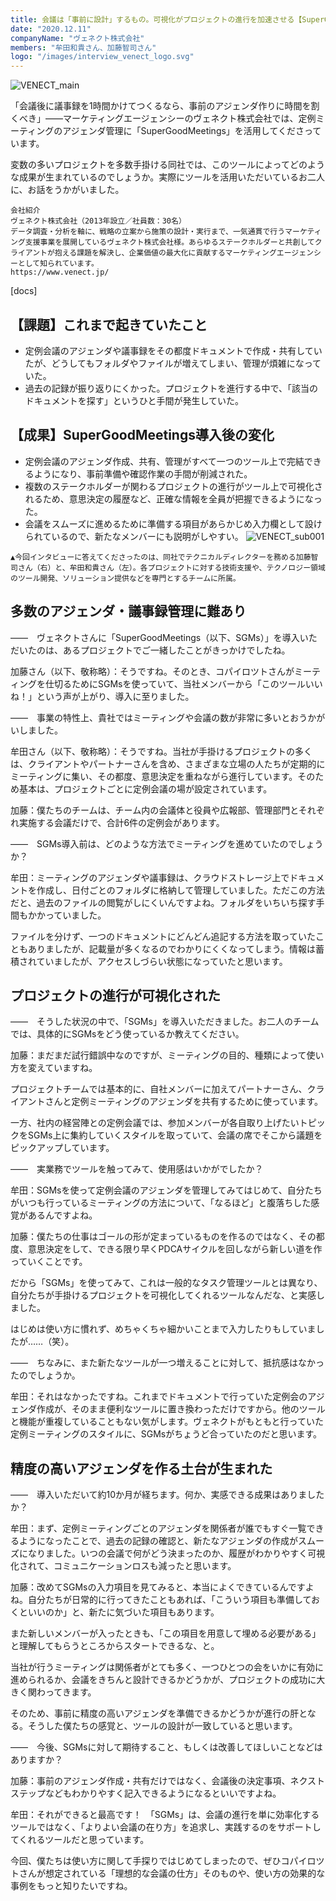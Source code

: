 ```yaml
---
title: 会議は「事前に設計」するもの。可視化がプロジェクトの進行を加速させる【SuperGoodMeetings導入事例】
date: "2020.12.11"
companyName: "ヴェネクト株式会社"
members: "牟田和貴さん、加藤智司さん"
logo: "/images/interview_venect_logo.svg"
---
```

![VENECT_main](https://github.com/uniba/super-good-meetings-portal/assets/77031650/6944d4ef-46df-462c-a704-f44ee96f5b13)

「会議後に議事録を1時間かけてつくるなら、事前のアジェンダ作りに時間を割くべき」——マーケティングエージェンシーのヴェネクト株式会社では、定例ミーティングのアジェンダ管理に「SuperGoodMeetings」を活用してくださっています。

変数の多いプロジェクトを多数手掛ける同社では、このツールによってどのような成果が生まれているのでしょうか。実際にツールを活用いただいているお二人に、お話をうかがいました。


```
会社紹介
ヴェネクト株式会社（2013年設立／社員数：30名）
データ調査・分析を軸に、戦略の立案から施策の設計・実行まで、一気通貫で行うマーケティング支援事業を展開しているヴェネクト株式会社様。あらゆるステークホルダーと共創してクライアントが抱える課題を解決し、企業価値の最大化に貢献するマーケティングエージェンシーとして知られています。
https://www.venect.jp/
```

[docs]

## 【課題】これまで起きていたこと
- 定例会議のアジェンダや議事録をその都度ドキュメントで作成・共有していたが、どうしてもフォルダやファイルが増えてしまい、管理が煩雑になっていた。
- 過去の記録が振り返りにくかった。プロジェクトを進行する中で、「該当のドキュメントを探す」というひと手間が発生していた。

## 【成果】SuperGoodMeetings導入後の変化
- 定例会議のアジェンダ作成、共有、管理がすべて一つのツール上で完結できるようになり、事前準備や確認作業の手間が削減された。
- 複数のステークホルダーが関わるプロジェクトの進行がツール上で可視化されるため、意思決定の履歴など、正確な情報を全員が把握できるようになった。
- 会議をスムーズに進めるために準備する項目があらかじめ入力欄として設けられているので、新たなメンバーにも説明がしやすい。
![VENECT_sub001](https://github.com/uniba/super-good-meetings-portal/assets/77031650/89fc7e6d-e0d6-400e-a8a8-06c3972e5995)

```
▲今回インタビューに答えてくださったのは、同社でテクニカルディレクターを務める加藤智司さん（右）と、牟田和貴さん（左）。各プロジェクトに対する技術支援や、テクノロジー領域のツール開発、ソリューション提供などを専門とするチームに所属。
```
## 多数のアジェンダ・議事録管理に難あり

——　ヴェネクトさんに「SuperGoodMeetings（以下、SGMs）」を導入いただいたのは、あるプロジェクトでご一緒したことがきっかけでしたね。

加藤さん（以下、敬称略）：そうですね。そのとき、コパイロツトさんがミーティングを仕切るためにSGMsを使っていて、当社メンバーから「このツールいいね！」という声が上がり、導入に至りました。

——　事業の特性上、貴社ではミーティングや会議の数が非常に多いとおうかがいしました。

牟田さん（以下、敬称略）：そうですね。当社が手掛けるプロジェクトの多くは、クライアントやパートナーさんを含め、さまざまな立場の人たちが定期的にミーティングに集い、その都度、意思決定を重ねながら進行しています。そのため基本は、プロジェクトごとに定例会議の場が設定されています。

加藤：僕たちのチームは、チーム内の会議体と役員や広報部、管理部門とそれぞれ実施する会議だけで、合計6件の定例会があります。

——　SGMs導入前は、どのような方法でミーティングを進めていたのでしょうか？

牟田：ミーティングのアジェンダや議事録は、クラウドストレージ上でドキュメントを作成し、日付ごとのフォルダに格納して管理していました。ただこの方法だと、過去のファイルの閲覧がしにくいんですよね。フォルダをいちいち探す手間もかかっていました。

ファイルを分けず、一つのドキュメントにどんどん追記する方法を取っていたこともありましたが、記載量が多くなるのでわかりにくくなってしまう。情報は蓄積されていましたが、アクセスしづらい状態になっていたと思います。

## プロジェクトの進行が可視化された
——　そうした状況の中で、「SGMs」を導入いただきました。お二人のチームでは、具体的にSGMsをどう使っているか教えてください。

加藤：まだまだ試行錯誤中なのですが、ミーティングの目的、種類によって使い方を変えていますね。

プロジェクトチームでは基本的に、自社メンバーに加えてパートナーさん、クライアントさんと定例ミーティングのアジェンダを共有するために使っています。

一方、社内の経営陣との定例会議では、参加メンバーが各自取り上げたいトピックをSGMs上に集約していくスタイルを取っていて、会議の席でそこから議題をピックアップしています。

——　実業務でツールを触ってみて、使用感はいかがでしたか？

牟田：SGMsを使って定例会議のアジェンダを管理してみてはじめて、自分たちがいつも行っているミーティングの方法について、「なるほど」と腹落ちした感覚があるんですよね。

加藤：僕たちの仕事はゴールの形が定まっているものを作るのではなく、その都度、意思決定をして、できる限り早くPDCAサイクルを回しながら新しい道を作っていくことです。

だから「SGMs」を使ってみて、これは一般的なタスク管理ツールとは異なり、自分たちが手掛けるプロジェクトを可視化してくれるツールなんだな、と実感しました。

はじめは使い方に慣れず、めちゃくちゃ細かいことまで入力したりもしていましたが……（笑）。

——　ちなみに、また新たなツールが一つ増えることに対して、抵抗感はなかったのでしょうか。

牟田：それはなかったですね。これまでドキュメントで行っていた定例会のアジェンダ作成が、そのまま便利なツールに置き換わっただけですから。他のツールと機能が重複していることもない気がします。ヴェネクトがもともと行っていた定例ミーティングのスタイルに、SGMsがちょうど合っていたのだと思います。

## 精度の高いアジェンダを作る土台が生まれた
——　導入いただいて約10か月が経ちます。何か、実感できる成果はありましたか？

牟田：まず、定例ミーティングごとのアジェンダを関係者が誰でもすぐ一覧できるようになったことで、過去の記録の確認と、新たなアジェンダの作成がスムーズになりました。いつの会議で何がどう決まったのか、履歴がわかりやすく可視化されて、コミュニケーションロスも減ったと思います。

加藤：改めてSGMsの入力項目を見てみると、本当によくできているんですよね。自分たちが日常的に行ってきたこともあれば、「こういう項目も準備しておくといいのか」と、新たに気づいた項目もあります。

また新しいメンバーが入ったときも、「この項目を用意して埋める必要がある」と理解してもらうところからスタートできるな、と。

当社が行うミーティングは関係者がとても多く、一つひとつの会をいかに有効に進められるか、会議をきちんと設計できるかどうかが、プロジェクトの成功に大きく関わってきます。

そのため、事前に精度の高いアジェンダを準備できるかどうかが進行の肝となる。そうした僕たちの感覚と、ツールの設計が一致していると思います。

——　今後、SGMsに対して期待すること、もしくは改善してほしいことなどはありますか？

加藤：事前のアジェンダ作成・共有だけではなく、会議後の決定事項、ネクストステップなどもわかりやすく記入できるようになるといいですよね。

牟田：それができると最高です！　「SGMs」は、会議の進行を単に効率化するツールではなく、「よりよい会議の在り方」を追求し、実践するのをサポートしてくれるツールだと思っています。

今回、僕たちは使い方に関して手探りではじめてしまったので、ぜひコパイロツトさんが想定されている「理想的な会議の仕方」そのものや、使い方の効果的な事例をもっと知りたいですね。

